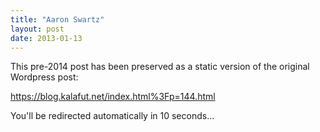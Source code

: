 ```yaml
---
title: "Aaron Swartz"
layout: post
date: 2013-01-13
---
```


This pre-2014 post has been preserved as a static version of the original Wordpress post:

https://blog.kalafut.net/index.html%3Fp=144.html

You'll be redirected automatically in 10 seconds...

<head>
  <meta http-equiv="refresh" content="10;url=https://blog.kalafut.net/index.html%3Fp=144.html">
</head>

